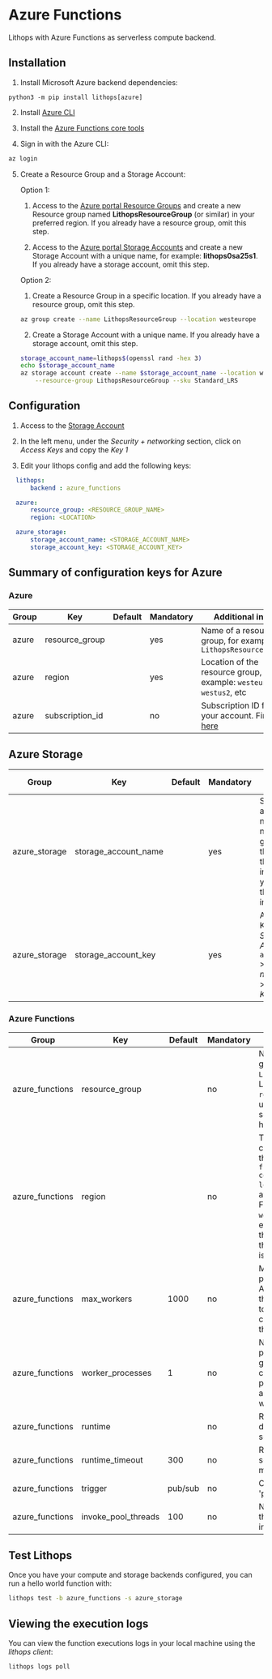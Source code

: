 # Azure Functions

Lithops with Azure Functions as serverless compute backend.

## Installation

1. Install Microsoft Azure backend dependencies:

```
python3 -m pip install lithops[azure]
```

2. Install [Azure CLI](https://docs.microsoft.com/en-us/cli/azure/install-azure-cli?view=azure-cli-latest)

3. Install the [Azure Functions core tools](https://github.com/Azure/azure-functions-core-tools)

4. Sign in with the Azure CLI:

```bash
az login
```

5. Create a Resource Group and a Storage Account:

   Option 1:

     1. Access to the [Azure portal Resource Groups](https://portal.azure.com/#view/HubsExtension/BrowseResourceGroups) and create a new Resource group named **LithopsResourceGroup** (or similar) in your preferred region. If you already have a resource group, omit this step.
     
     2. Access to the [Azure portal Storage Accounts](https://portal.azure.com/#view/HubsExtension/BrowseResource/resourceType/Microsoft.Storage%2FStorageAccounts) and create a new Storage Account with a unique name, for example: **lithops0sa25s1**. If you already have a storage account, omit this step.

   Option 2:

    1. Create a Resource Group in a specific location. If you already have a resource group, omit this step.
    
    ```bash
    az group create --name LithopsResourceGroup --location westeurope
    ```
    
    2. Create a Storage Account with a unique name. If you already have a storage account, omit this step.
    
    ```bash
    storage_account_name=lithops$(openssl rand -hex 3)
    echo $storage_account_name
    az storage account create --name $storage_account_name --location westeurope \
        --resource-group LithopsResourceGroup --sku Standard_LRS
    ```

## Configuration

1. Access to the [Storage Account](https://portal.azure.com/#view/HubsExtension/BrowseResource/resourceType/Microsoft.Storage%2FStorageAccounts)

2. In the left menu, under the *Security + networking* section, click on *Access Keys* and copy the *Key 1*

3. Edit your lithops config and add the following keys:

```yaml
  lithops:
      backend : azure_functions

  azure:
      resource_group: <RESOURCE_GROUP_NAME>
      region: <LOCATION>

  azure_storage:
      storage_account_name: <STORAGE_ACCOUNT_NAME>
      storage_account_key: <STORAGE_ACCOUNT_KEY>
```

## Summary of configuration keys for Azure

### Azure

|Group|Key|Default|Mandatory|Additional info|
|---|---|---|---|---|
|azure| resource_group | | yes | Name of a resource group, for example: `LithopsResourceGroup` |
|azure| region |  |yes | Location of the resource group, for example: `westeurope`, `westus2`, etc|
|azure| subscription_id |  |no | Subscription ID from your account. Find it [here](https://portal.azure.com/#view/Microsoft_Azure_Billing/SubscriptionsBlade)|

## Azure Storage

|Group|Key|Default|Mandatory|Additional info|
|---|---|---|---|---|
|azure_storage| storage_account_name | |yes |  Storage account name. The name generated in the step 5 of the installation if you followed these instructions |
|azure_storage| storage_account_key |  | yes |  An Account Key, found in *Storage Accounts* > `account_name` > *Security + networking* > *Access Keys*|

### Azure Functions

|Group|Key|Default|Mandatory|Additional info|
|---|---|---|---|---|
|azure_functions| resource_group | |no | Name of a resource group, for example: `LithopsResourceGroup`. Lithops will use the `resource_group` set under the `azure` section if it is not set here |
|azure_functions| region |  |no | The location of the consumption plan for the runtime. Use `az functionapp list-consumption-locations` to view the available locations. For example: `westeurope`, `westus2`, etc. Lithops will use the `region` set under the `azure` section if it is not set here|
|azure_functions | max_workers | 1000 | no | Max number of parallel workers. Altough Azure limits the number of workrs to 200, it is convenient to keep this value high|
|azure_functions | worker_processes | 1 | no | Number of Lithops processes within a given worker. This can be used to parallelize function activations within a worker |
|azure_functions| runtime |  |no | Runtime name already deployed in the service|
|azure_functions | runtime_timeout | 300 |no | Runtime timeout in seconds. Default 5 minutes |
|azure_functions| trigger | pub/sub  | no | One of 'https' or 'pub/sub'|
|azure_functions | invoke_pool_threads | 100 |no | Number of concurrent threads used for invocation |


## Test Lithops
Once you have your compute and storage backends configured, you can run a hello world function with:

```bash
lithops test -b azure_functions -s azure_storage
```


## Viewing the execution logs

You can view the function executions logs in your local machine using the *lithops client*:

```bash
lithops logs poll
```